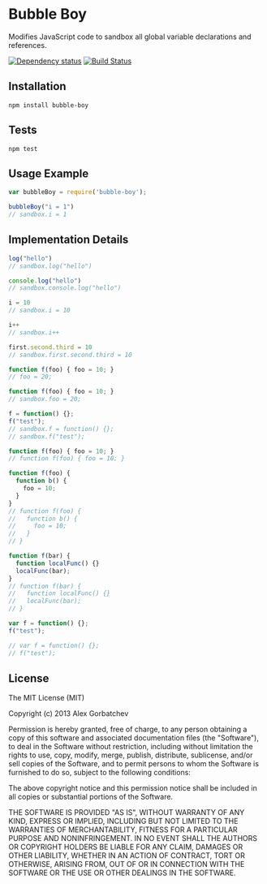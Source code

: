 # Bubble Boy

Modifies JavaScript code to sandbox all global variable declarations and references.

[![Dependency status](https://david-dm.org/alexgorbatchev/bubble-boy.png)](https://david-dm.org/alexgorbatchev/bubble-boy) [![Build Status](https://travis-ci.org/alexgorbatchev/bubble-boy.png)](https://travis-ci.org/alexgorbatchev/bubble-boy)

## Installation

    npm install bubble-boy

## Tests

    npm test

## Usage Example

```javascript
var bubbleBoy = require('bubble-boy');

bubbleBoy("i = 1")
// sandbox.i = 1
```

## Implementation Details

```javascript
log("hello")
// sandbox.log("hello")

console.log("hello")
// sandbox.console.log("hello")

i = 10
// sandbox.i = 10

i++
// sandbox.i++

first.second.third = 10
// sandbox.first.second.third = 10

function f(foo) { foo = 10; }
// foo = 20;

function f(foo) { foo = 10; }
// sandbox.foo = 20;

f = function() {};
f("test");
// sandbox.f = function() {};
// sandbox.f("test");

function f(foo) { foo = 10; }
// function f(foo) { foo = 10; }

function f(foo) {
  function b() {
    foo = 10;
  }
}
// function f(foo) {
//   function b() {
//     foo = 10;
//   }
// }

function f(bar) {
  function localFunc() {}
  localFunc(bar);
}
// function f(bar) {
//   function localFunc() {}
//   localFunc(bar);
// }

var f = function() {};
f("test");

// var f = function() {};
// f("test");
```

## License

The MIT License (MIT)

Copyright (c) 2013 Alex Gorbatchev

Permission is hereby granted, free of charge, to any person obtaining a copy
of this software and associated documentation files (the "Software"), to deal
in the Software without restriction, including without limitation the rights
to use, copy, modify, merge, publish, distribute, sublicense, and/or sell
copies of the Software, and to permit persons to whom the Software is
furnished to do so, subject to the following conditions:

The above copyright notice and this permission notice shall be included in
all copies or substantial portions of the Software.

THE SOFTWARE IS PROVIDED "AS IS", WITHOUT WARRANTY OF ANY KIND, EXPRESS OR
IMPLIED, INCLUDING BUT NOT LIMITED TO THE WARRANTIES OF MERCHANTABILITY,
FITNESS FOR A PARTICULAR PURPOSE AND NONINFRINGEMENT. IN NO EVENT SHALL THE
AUTHORS OR COPYRIGHT HOLDERS BE LIABLE FOR ANY CLAIM, DAMAGES OR OTHER
LIABILITY, WHETHER IN AN ACTION OF CONTRACT, TORT OR OTHERWISE, ARISING FROM,
OUT OF OR IN CONNECTION WITH THE SOFTWARE OR THE USE OR OTHER DEALINGS IN
THE SOFTWARE.
